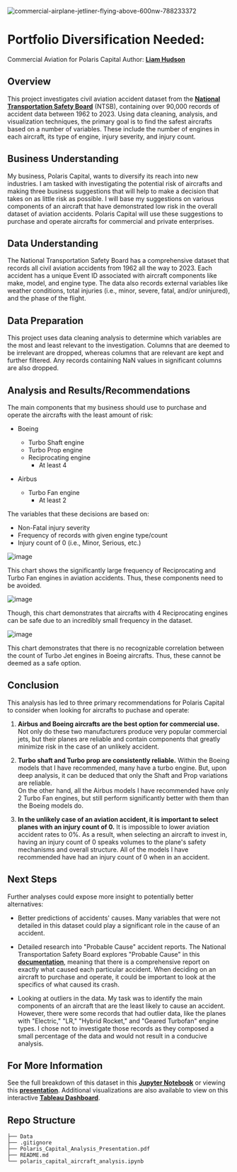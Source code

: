 ![commercial-airplane-jetliner-flying-above-600nw-788233372](https://github.com/user-attachments/assets/b9ef7e31-a889-47a8-835f-948118a4e64b)

# Portfolio Diversification Needed:
Commercial Aviation for Polaris Capital
Author: __[Liam Hudson](https://www.linkedin.com/in/liamhud-son)__

## Overview
This project investigates civil aviation accident dataset from the __[National Transportation Safety Board](https://www.ntsb.gov/Pages/home.aspx)__ (NTSB), containing over 90,000 records of accident data between 1962 to 2023. Using data cleaning, analysis, and visualization techniques, the primary goal is to find the safest aircrafts based on a number of variables. These include the number of engines in each aircraft, its type of engine, injury severity, and injury count.

## Business Understanding
My business, Polaris Capital, wants to diversify its reach into new industries. I am tasked with investigating the potential risk of aircrafts and making three business suggestions that will help to make a decision that takes on as little risk as possible. I will base my suggestions on various components of an aircraft that have demonstrated low risk in the overall dataset of aviation accidents. Polaris Capital will use these suggestions to purchase and operate aircrafts for commercial and private enterprises.

## Data Understanding
The National Transportation Safety Board has a comprehensive dataset that records all civil aviation accidents from 1962 all the way to 2023. Each accident has a unique Event ID associated with aircraft components like make, model, and engine type. The data also records external variables like weather conditions, total injuries (i.e., minor, severe, fatal, and/or uninjured), and the phase of the flight.

## Data Preparation
This project uses data cleaning analysis to determine which variables are the most and least relevant to the investigation. Columns that are deemed to be irrelevant are dropped, whereas columns that are relevant are kept and further filtered. Any records containing NaN values in significant columns are also dropped.

## Analysis and Results/Recommendations
The main components that my business should use to purchase and operate the aircrafts with the least amount of risk:

* Boeing

    * Turbo Shaft engine
    * Turbo Prop engine
    * Reciprocating engine
        * At least 4
        
* Airbus

    * Turbo Fan engine
        * At least 2

The variables that these decisions are based on:
* Non-Fatal injury severity
* Frequency of records with given engine type/count
* Injury count of 0 (i.e., Minor, Serious, etc.)

![image](https://github.com/user-attachments/assets/8bff992e-42b0-4bc2-b293-c840d2c8aefd)

This chart shows the significantly large frequency of Reciprocating and Turbo Fan engines in aviation accidents. Thus, these components need to be avoided.

![image](https://github.com/user-attachments/assets/c0384a95-5cae-4b98-8352-e97c428d6100)

Though, this chart demonstrates that aircrafts with 4 Reciprocating engines can be safe due to an incredibly small frequency in the dataset.

![image](https://github.com/user-attachments/assets/02b40b85-5eb0-4a33-a557-2486053a29c9)

This chart demonstrates that there is no recognizable correlation between the count of Turbo Jet engines in Boeing aircrafts. Thus, these cannot be deemed as a safe option.

## Conclusion

This analysis has led to three primary recommendations for Polaris Capital to consider when looking for aircrafts to puchase and operate:

1. **Airbus and Boeing aircrafts are the best option for commercial use.**  Not only do these two manufacturers produce very popular commercial jets, but their planes are reliable and contain components that greatly minimize risk in the case of an unlikely accident.

2. **Turbo shaft and Turbo prop are consistently reliable.** Within the Boeing models that I have recommended, many have a turbo engine. But, upon deep analysis, it can be deduced that only the Shaft and Prop variations are reliable. <br>On the other hand, all the Airbus models I have recommended have only 2 Turbo Fan engines, but still perform significantly better with them than the Boeing models do.

3. **In the unlikely case of an aviation accident, it is important to select planes with an injury count of 0.** It is impossible to lower aviation accident rates to 0%. As a result, when selecting an aircraft to invest in, having an injury count of 0 speaks volumes to the plane's safety mechanisms and overall structure. All of the models I have recommended have had an injury count of 0 when in an accident.

## Next Steps

Further analyses could expose more insight to potentially better alternatives:

* Better predictions of accidents' causes. Many variables that were not detailed in this dataset could play a significant role in the cause of an accident.

* Detailed research into "Probable Cause" accident reports. The National Transportation Safety Board explores "Probable Cause" in this __[documentation](https://www.faa.gov/sites/faa.gov/files/2022-11/Boeing%20review%20of%20NTSB%20probable%20cause.pdf)__, meaning that there is a comprehensive report on exactly what caused each particular accident. When deciding on an aircraft to purchase and operate, it could be important to look at the specifics of what caused its crash.

* Looking at outliers in the data. My task was to identify the main components of an aircraft that are the least likely to cause an accident. However, there were some records that had outlier data, like the planes with "Electric," "LR," "Hybrid Rocket," and "Geared Turbofan" engine types. I chose not to investigate those records as they composed a small percentage of the data and would not result in a conducive analysis.

## For More Information
See the full breakdown of this dataset in this __[Jupyter Notebook](https://github.com/lthudson42/Phase-1-Project/blob/ad28e77735295df3193c8d381ed05543b50f42f2/polaris_capital_aircraft_analysis.ipynb)__ or viewing this __[presentation](https://github.com/lthudson42/Phase-1-Project/blob/6c076540272f1fc8ff50574c6282eba40e9168ab/Polaris%20Capital%20Analysis%20Presentation.pdf)__. Additional visualizations are also available to view on this interactive __[Tableau Dashboard](https://public.tableau.com/views/BoeingandAirbusModelsDashboard/BoeingandAirbusModelsDashboard?:language=en-US&:sid=&:redirect=auth&:display_count=n&:origin=viz_share_link)__.

## Repo Structure

```
├── Data
├── .gitignore
├── Polaris_Capital_Analysis_Presentation.pdf
├── README.md
└── polaris_capital_aircraft_analysis.ipynb
```
